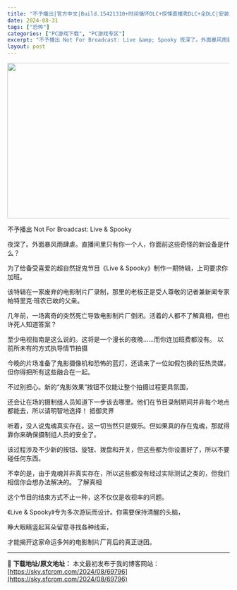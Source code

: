 ```yaml
---
title: "不予播出|官方中文|Build.15421310+时间循环DLC+惊悚直播秀DLC+全DLC|安装即撸|"
date: 2024-08-31
tags: ["恐怖"]
categories: ["PC游戏下载", "PC游戏专区"]
excerpt: "不予播出 Not For Broadcast: Live &amp; Spooky 夜深了。外面暴风雨肆虐。直播间里只有你一个人，你面前这些奇怪的新设备是什么？ 为了给备受喜爱的超自然捉鬼节目《Live &amp; Spooky》制作一期特辑，上司要求你加班。 该特辑在一家废弃的电影制片厂录制，那里&hellip;"
layout: post
---
```


<img class="aligncenter size-full wp-image-69797" src="https://sky.sfcrom.com/wp-content/uploads/2024/08/2024083106070246.webp" alt="" width="616" height="353" />

不予播出 Not For Broadcast: Live &amp; Spooky

夜深了。外面暴风雨肆虐。直播间里只有你一个人，你面前这些奇怪的新设备是什么？

为了给备受喜爱的超自然捉鬼节目《Live &amp; Spooky》制作一期特辑，上司要求你加班。

该特辑在一家废弃的电影制片厂录制，那里的老板正是受人尊敬的记者兼新闻专家帕特里克·班农已故的父亲。

几年前，一场离奇的突然死亡导致电影制片厂倒闭。活着的人都不了解真相，但也许死人知道答案？

至少电视指南是这么说的。这将是一个漫长的夜晚……而你连加班费都没有。
以前所未有的方式执导情节拍摄

今晚的片场准备了鬼影摄像机和恐怖的蓝灯，还请来了一位如假包换的狂热灵媒，但你得把所有这些融合在一起。

不过别担心。新的“鬼影效果”按钮不仅能让整个拍摄过程更具氛围，

还会让在场的摄制组人员知道下一步该去哪里。他们在节目录制期间并非每个地点都能去，所以请明智地选择！
抵御灵界

听着，没人说鬼魂真实存在。这一切当然只是娱乐。但如果真的存在鬼魂，那就得靠你来确保摄制组人员的安全了。

该过程涉及不少新的按钮、旋钮、拨盘和开关，但这些都为你设置好了，所以不要碰任何东西。

不幸的是，由于鬼魂并非真实存在，所以这些都没有经过实际测试之类的，但我们相信你会想办法解决的。
了解真相

这个节目的结束方式不止一种，这不仅仅是收视率的问题。

《Live &amp; Spooky》专为多次游玩而设计。你需要保持清醒的头脑，

睁大眼睛竖起耳朵留意寻找各种线索，

才能揭开这家命运多舛的电影制片厂背后的真正谜团。

---
📖 **下载地址/原文地址：** 本文最初发布于我的博客网站：[https://sky.sfcrom.com/2024/08/69796](https://sky.sfcrom.com/2024/08/69796)
